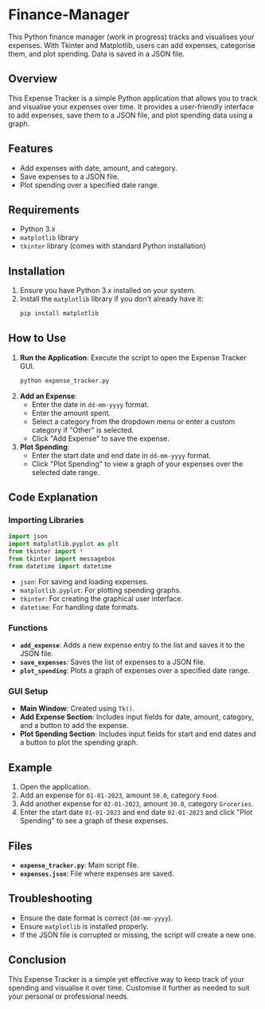 # Finance-Manager
This Python finance manager (work in progress) tracks and visualises your expenses. With Tkinter and Matplotlib, users can add expenses, categorise them, and plot spending. Data is saved in a JSON file.

## Overview
This Expense Tracker is a simple Python application that allows you to track and visualise your expenses over time. It provides a user-friendly interface to add expenses, save them to a JSON file, and plot spending data using a graph.

## Features
- Add expenses with date, amount, and category.
- Save expenses to a JSON file.
- Plot spending over a specified date range.

## Requirements
- Python 3.x
- `matplotlib` library
- `tkinter` library (comes with standard Python installation)

## Installation
1. Ensure you have Python 3.x installed on your system.
2. Install the `matplotlib` library if you don't already have it:
   ```sh
   pip install matplotlib
   ```

## How to Use
1. **Run the Application**: Execute the script to open the Expense Tracker GUI.
   ```sh
   python expense_tracker.py
   ```
2. **Add an Expense**:
   - Enter the date in `dd-mm-yyyy` format.
   - Enter the amount spent.
   - Select a category from the dropdown menu or enter a custom category if "Other" is selected.
   - Click "Add Expense" to save the expense.
3. **Plot Spending**:
   - Enter the start date and end date in `dd-mm-yyyy` format.
   - Click "Plot Spending" to view a graph of your expenses over the selected date range.

## Code Explanation

### Importing Libraries
```python
import json
import matplotlib.pyplot as plt
from tkinter import *
from tkinter import messagebox
from datetime import datetime
```
- `json`: For saving and loading expenses.
- `matplotlib.pyplot`: For plotting spending graphs.
- `tkinter`: For creating the graphical user interface.
- `datetime`: For handling date formats.

### Functions
- **`add_expense`**: Adds a new expense entry to the list and saves it to the JSON file.
- **`save_expenses`**: Saves the list of expenses to a JSON file.
- **`plot_spending`**: Plots a graph of expenses over a specified date range.

### GUI Setup
- **Main Window**: Created using `Tk()`.
- **Add Expense Section**: Includes input fields for date, amount, category, and a button to add the expense.
- **Plot Spending Section**: Includes input fields for start and end dates and a button to plot the spending graph.

## Example
1. Open the application.
2. Add an expense for `01-01-2023`, amount `50.0`, category `Food`.
3. Add another expense for `02-01-2023`, amount `30.0`, category `Groceries`.
4. Enter the start date `01-01-2023` and end date `02-01-2023` and click "Plot Spending" to see a graph of these expenses.

## Files
- **`expense_tracker.py`**: Main script file.
- **`expenses.json`**: File where expenses are saved.

## Troubleshooting
- Ensure the date format is correct (`dd-mm-yyyy`).
- Ensure `matplotlib` is installed properly.
- If the JSON file is corrupted or missing, the script will create a new one.

## Conclusion
This Expense Tracker is a simple yet effective way to keep track of your spending and visualise it over time. Customise it further as needed to suit your personal or professional needs.
